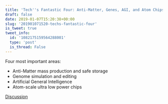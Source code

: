```yaml
---
title: 'Tech''s Fantastic Four: Anti-Matter, Genes, AGI, and Atom Chips'
draft: false
date: 2019-01-07T15:20:38+00:00
slug: '201901071520-techs-fantastic-four'
is_tweet: true
tweet_info:
  id: '1082175159564288001'
  type: 'post'
  is_thread: False
---
```




Four most important areas:
- Anti-Matter mass production and safe storage
- Genome simulation and editing
- Artificial General Intelligence
- Atom-scale ultra low power chips

[Discussion](https://x.com/sytelus/status/1082175159564288001)
